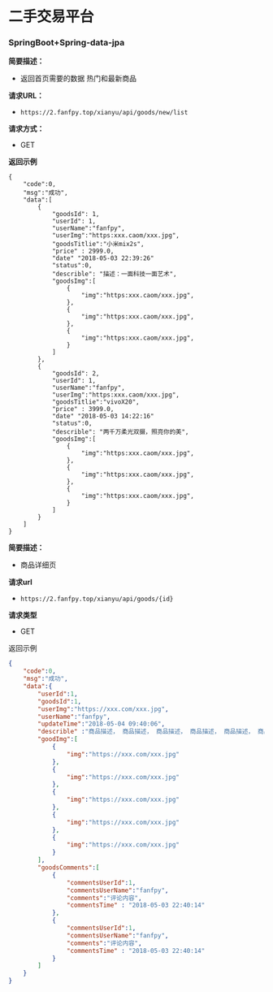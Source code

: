 # 二手交易平台
###  SpringBoot+Spring-data-jpa



    
**简要描述：** 

- 返回首页需要的数据 热门和最新商品

**请求URL：** 
- ` https://2.fanfpy.top/xianyu/api/goods/new/list `
  
**请求方式：**
- GET 

**返回示例**

```
{
	"code":0,
	"msg":"成功",
	"data":[
		{
			"goodsId": 1,
			"userId": 1,
			"userName":"fanfpy",
			"userImg":"https:xxx.caom/xxx.jpg",
			"goodsTitlie":"小米mix2s",
			"price" : 2999.0,
			"date" "2018-05-03 22:39:26"
			"status":0,
			"describle": "描述：一面科技一面艺术",
			"goodsImg":[
				{
					"img":"https:xxx.caom/xxx.jpg",
				},
				{
					"img":"https:xxx.caom/xxx.jpg",
				},
				{
					"img":"https:xxx.caom/xxx.jpg",
				}
			]
		},
		{
			"goodsId": 2,
			"userId": 1,
			"userName":"fanfpy",
			"userImg":"https:xxx.caom/xxx.jpg",
			"goodsTitlie":"vivoX20",
			"price" : 3999.0,
			"date" "2018-05-03 14:22:16"
			"status":0,
			"describle": "两千万柔光双摄，照亮你的美",
			"goodsImg":[
				{
					"img":"https:xxx.caom/xxx.jpg",
				},
				{
					"img":"https:xxx.caom/xxx.jpg",
				},
				{
					"img":"https:xxx.caom/xxx.jpg",
				}
			]
		}
	]
}
```

**简要描述：** 
- 商品详细页

**请求url**

- `https://2.fanfpy.top/xianyu/api/goods/{id}`

**请求类型**

- GET

返回示例

```json
{
	"code":0,
	"msg":"成功",
	"data":{
		"userId":1,
		"goodsId":1,
		"userImg":"https://xxx.com/xxx.jpg",
		"userName":"fanfpy",
		"updateTime":"2018-05-04 09:40:06",
		"describle" :"商品描述， 商品描述， 商品描述， 商品描述， 商品描述， 商品描述， 商品描述， 商品描述， 商品描述， 商品描述， 商品描述， 商品描述， 商品描述， 商品描述， 商品描述， 商品描述， 商品描述， 商品描述。",
		"goodImg":[
			{
				"img":"https://xxx.com/xxx.jpg"
			},
			{
				"img":"https://xxx.com/xxx.jpg"
			},
			{
				"img":"https://xxx.com/xxx.jpg"
			},
			{
				"img":"https://xxx.com/xxx.jpg"
			},
			{
				"img":"https://xxx.com/xxx.jpg"
			}
		],
		"goodsComments":[
			{
				"commentsUserId":1,
				"commentsUserName":"fanfpy",
				"comments":"评论内容",
				"commentsTime" : "2018-05-03 22:40:14"
			},
			{
				"commentsUserId":1,
				"commentsUserName":"fanfpy",
				"comments":"评论内容",
				"commentsTime" : "2018-05-03 22:40:14"
			}
		]
	}
}
```



